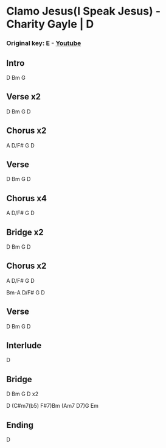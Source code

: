# Clamo Jesus(I Speak Jesus) - Charity Gayle | D
### Original key: E - [Youtube](https://www.youtube.com/watch?v=J6z1ZQJYz7A)

## Intro
D Bm G 

## Verse x2
D Bm G D

## Chorus x2
A D/F# G D

## Verse
D Bm G D

## Chorus x4
A D/F# G D

## Bridge x2
D Bm G D 

## Chorus x2
A D/F# G D

Bm-A D/F# G D

## Verse
D Bm G D

## Interlude
D

## Bridge
D Bm G D  x2

D (C#m7(b5) F#7)Bm (Am7 D7)G Em

## Ending
D